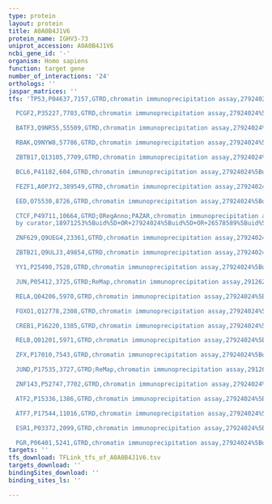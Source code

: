 ```yaml
---
type: protein
layout: protein
title: A0A0B4J1V6
protein_name: IGHV3-73
uniprot_accession: A0A0B4J1V6
ncbi_gene_id: '-'
organism: Homo sapiens
function: target gene
number_of_interactions: '24'
orthologs: ''
jaspar_matrices: ''
tfs: 'TP53,P04637,7157,GTRD,chromatin immunoprecipitation assay,27924024%5Buid%5D,No

  PCGF2,P35227,7703,GTRD,chromatin immunoprecipitation assay,27924024%5Buid%5D,No

  BATF3,Q9NR55,55509,GTRD,chromatin immunoprecipitation assay,27924024%5Buid%5D,No

  RBAK,Q9NYW8,57786,GTRD,chromatin immunoprecipitation assay,27924024%5Buid%5D,No

  ZBTB17,Q13105,7709,GTRD,chromatin immunoprecipitation assay,27924024%5Buid%5D,No

  BCL6,P41182,604,GTRD,chromatin immunoprecipitation assay,27924024%5Buid%5D,No

  FEZF1,A0PJY2,389549,GTRD,chromatin immunoprecipitation assay,27924024%5Buid%5D,No

  EED,O75530,8726,GTRD,chromatin immunoprecipitation assay,27924024%5Buid%5D,No

  CTCF,P49711,10664,GTRD;ORegAnno;PAZAR,chromatin immunoprecipitation assay;inferred
  by curator,18971253%5Buid%5D+OR+27924024%5Buid%5D+OR+26578589%5Buid%5D,No

  ZNF629,Q9UEG4,23361,GTRD,chromatin immunoprecipitation assay,27924024%5Buid%5D,No

  ZBTB21,Q9ULJ3,49854,GTRD,chromatin immunoprecipitation assay,27924024%5Buid%5D,No

  YY1,P25490,7528,GTRD,chromatin immunoprecipitation assay,27924024%5Buid%5D,No

  JUN,P05412,3725,GTRD;ReMap,chromatin immunoprecipitation assay,29126285%5Buid%5D+OR+27924024%5Buid%5D,No

  RELA,Q04206,5970,GTRD,chromatin immunoprecipitation assay,27924024%5Buid%5D,No

  FOXO1,Q12778,2308,GTRD,chromatin immunoprecipitation assay,27924024%5Buid%5D,No

  CREB1,P16220,1385,GTRD,chromatin immunoprecipitation assay,27924024%5Buid%5D,No

  RELB,Q01201,5971,GTRD,chromatin immunoprecipitation assay,27924024%5Buid%5D,No

  ZFX,P17010,7543,GTRD,chromatin immunoprecipitation assay,27924024%5Buid%5D,No

  JUND,P17535,3727,GTRD;ReMap,chromatin immunoprecipitation assay,29126285%5Buid%5D+OR+27924024%5Buid%5D,No

  ZNF143,P52747,7702,GTRD,chromatin immunoprecipitation assay,27924024%5Buid%5D,No

  ATF2,P15336,1386,GTRD,chromatin immunoprecipitation assay,27924024%5Buid%5D,No

  ATF7,P17544,11016,GTRD,chromatin immunoprecipitation assay,27924024%5Buid%5D,No

  ESR1,P03372,2099,GTRD,chromatin immunoprecipitation assay,27924024%5Buid%5D,No

  PGR,P06401,5241,GTRD,chromatin immunoprecipitation assay,27924024%5Buid%5D,No'
targets: ''
tfs_download: TFLink_tfs_of_A0A0B4J1V6.tsv
targets_download: ''
bindingSites_download: ''
binding_sites_ls: ''

---
```

